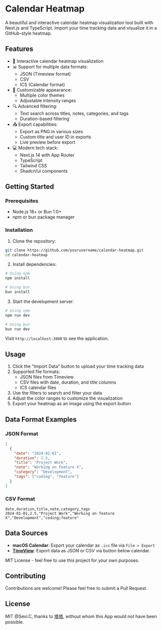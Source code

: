 # Calendar Heatmap

A beautiful and interactive calendar heatmap visualization tool built with Next.js and TypeScript. Import your time tracking data and visualize it in a GitHub-style heatmap.

## Features

- 📅 Interactive calendar heatmap visualization
- 📊 Support for multiple data formats:
  - JSON (Timeview format)
  - CSV
  - ICS (Calendar format)
- 🎨 Customizable appearance:
  - Multiple color themes
  - Adjustable intensity ranges
- 🔍 Advanced filtering:
  - Text search across titles, notes, categories, and tags
  - Duration-based filtering
- 📤 Export capabilities:
  - Export as PNG in various sizes
  - Custom title and user ID in exports
  - Live preview before export
- 💻 Modern tech stack:
  - Next.js 14 with App Router
  - TypeScript
  - Tailwind CSS
  - Shadcn/ui components

## Getting Started

### Prerequisites

- Node.js 18+ or Bun 1.0+
- npm or bun package manager

### Installation

1. Clone the repository:
```bash
git clone https://github.com/yourusername/calendar-heatmap.git
cd calendar-heatmap
```

2. Install dependencies:
```bash
# Using npm
npm install

# Using bun
bun install
```

3. Start the development server:
```bash
# Using npm
npm run dev

# Using bun
bun run dev
```

Visit `http://localhost:3000` to see the application.

## Usage

1. Click the "Import Data" button to upload your time tracking data
2. Supported file formats:
   - JSON files from Timeview
   - CSV files with date, duration, and title columns
   - ICS calendar files
3. Use the filters to search and filter your data
4. Adjust the color ranges to customize the visualization
5. Export your heatmap as an image using the export button

## Data Format Examples

### JSON Format
```json
[
  {
    "date": "2024-01-01",
    "duration": 2.5,
    "title": "Project Work",
    "note": "Working on feature X",
    "category": "Development",
    "tags": ["coding", "feature"]
  }
]
```

### CSV Format
```csv
date,duration,title,note,category,tags
2024-01-01,2.5,"Project Work","Working on feature X","Development","coding;feature"
```

## Data Sources
- **macOS Calendar**: Export your calendar as `.ics` file via `File > Export`
- **[TimeView](https://apps.apple.com/us/app/timeview-calendar-statistics/id1439197028)**: Export data as JSON or CSV via button below calendar.

MIT License - feel free to use this project for your own purposes.

## Contributing

Contributions are welcome! Please feel free to submit a Pull Request.

## License

MIT @Sevi.C, thanks to [塔塔](https://mantyke.icu/), without whom this App would not have been possible.